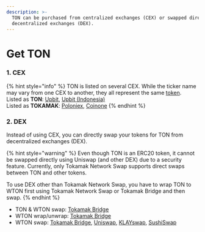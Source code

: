 ```yaml
---
description: >-
  TON can be purchased from centralized exchanges (CEX) or swapped directly from
  decentralized exchanges (DEX).
---
```


# Get TON

### 1. CEX

{% hint style="info" %}
TON is listed on several CEX. While the ticker name may vary from one CEX to another, they all represent the same [token](https://etherscan.io/token/0x2be5e8c109e2197D077D13A82dAead6a9b3433C5).\
Listed as **TON**: [Upbit](https://upbit.com/exchange?code=CRIX.UPBIT.KRW-TON),  [Upbit (Indonesia)](https://id.upbit.com/exchange?code=CRIX.UPBIT.IDR-TON)\
Listed as **TOKAMAK**: [Poloniex](https://poloniex.com/trade/TOKAMAK\_USDT?type=spot), [Coinone](https://coinone.co.kr/exchange/trade/tokamak/krw)
{% endhint %}

### 2. DEX

Instead of using CEX, you can directly swap your tokens for TON from decentralized exchanges (DEX).&#x20;

{% hint style="warning" %}
Even though TON is an ERC20 token, it cannot be swapped directly using Uniswap (and other DEX) due to a security feature. Currently, only Tokamak Network Swap supports direct swaps between TON and other tokens.

To use DEX other than Tokamak Network Swap, you have to wrap TON to WTON first using Tokamak Network Swap or Tokamak Bridge and then swap.
{% endhint %}

* TON & WTON swap: [Tokamak Bridge](https://app.bridge.tokamak.network/)
* WTON wrap/unwrap: [Tokamak Bridge](https://app.bridge.tokamak.network/)
* WTON swap: [Tokamak Bridge](https://app.bridge.tokamak.network/), [Uniswap](https://app.uniswap.org/#/swap), [KLAYswap](https://klayswap.com/exchange/pool/detail/0xD30339c1Edb95E69E3B5B98F230D97B12f01D844), [SushiSwap](https://www.sushi.com/earn/eth:0x610468b2c5d1bd72c2093c47a6d2da68037c34e2)
